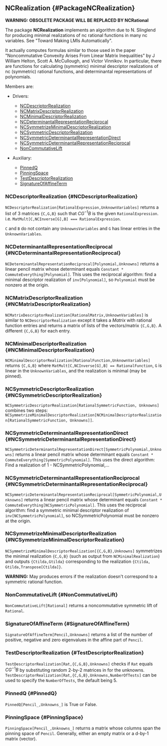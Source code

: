 ## NCRealization {#PackageNCRealization}

**WARNING: OBSOLETE PACKAGE WILL BE REPLACED BY NCRational**

The package **NCRealization** implements an algorithm due to N. Slinglend for producing minimal
realizations of nc rational functions in many nc variables. See "Toward Making LMIs Automatically".

It actually computes formulas similar to those used in the paper "Noncommutative Convexity Arises From Linear Matrix Inequalities" by J William Helton, Scott A. McCullough, and Victor Vinnikov. In particular, there are functions for calculating (symmetric) minimal descriptor realizations of nc (symmetric) rational functions, and determinantal representations of polynomials.

Members are:

* Drivers:
    * [NCDescriptorRealization](#NCDescriptorRealization)
    * [NCMatrixDescriptorRealization](#NCMatrixDescriptorRealization)
    * [NCMinimalDescriptorRealization](#NCMinimalDescriptorRealization)
    * [NCDeterminantalRepresentationReciprocal](#NCDeterminantalRepresentationReciprocal)
    * [NCSymmetrizeMinimalDescriptorRealization](#NCSymmetrizeMinimalDescriptorRealization)
    * [NCSymmetricDescriptorRealization](#NCSymmetricDescriptorRealization)
    * [NCSymmetricDeterminantalRepresentationDirect](#NCSymmetricDeterminantalRepresentationDirect)
    * [NCSymmetricDeterminantalRepresentationReciprocal](#NCSymmetricDeterminantalRepresentationReciprocal)
    * [NonCommutativeLift](#NonCommutativeLift)

* Auxiliary:
    * [PinnedQ](#PinnedQ)
    * [PinningSpace](#PinningSpace)
    * [TestDescriptorRealization](#TestDescriptorRealization)
    * [SignatureOfAffineTerm](#SignatureOfAffineTerm)

### NCDescriptorRealization {#NCDescriptorRealization}

`NCDescriptorRealization[RationalExpression,UnknownVariables]` returns a list of 3 matrices `{C,G,B}` such that $C G^{-1} B$ is the given `RationalExpression`. i.e. `MatMult[C,NCInverse[G],B] === RationalExpression`.

`C` and `B` do not contain any `UnknownsVariables` and `G` has linear entries
in the `UnknownVariables`.

### NCDeterminantalRepresentationReciprocal {#NCDeterminantalRepresentationReciprocal}

`NCDeterminantalRepresentationReciprocal[Polynomial,Unknowns]` returns a linear pencil matrix whose determinant
 equals `Constant * CommuteEverything[Polynomial]`. This uses the reciprocal algorithm: find a minimal descriptor realization of `inv[Polynomial]`, so `Polynomial` must be nonzero at the origin.

### NCMatrixDescriptorRealization {#NCMatrixDescriptorRealization}

`NCMatrixDescriptorRealization[RationalMatrix,UnknownVariables]` is similar to `NCDescriptorRealization` except it takes a *Matrix* with rational function entries and returns a matrix of lists of the vectors/matrix `{C,G,B}`. A different `{C,G,B}` for each entry.

### NCMinimalDescriptorRealization {#NCMinimalDescriptorRealization}

`NCMinimalDescriptorRealization[RationalFunction,UnknownVariables]` returns `{C,G,B}` where `MatMult[C,NCInverse[G],B] == RationalFunction`, `G` is linear in the `UnknownVariables`, and the realization is minimal (may be pinned).

### NCSymmetricDescriptorRealization {#NCSymmetricDescriptorRealization}

`NCSymmetricDescriptorRealization[RationalSymmetricFunction, Unknowns]` combines two steps: `NCSymmetrizeMinimalDescriptorRealization[NCMinimalDescriptorRealization[RationalSymmetricFunction, Unknowns]]`.

### NCSymmetricDeterminantalRepresentationDirect {#NCSymmetricDeterminantalRepresentationDirect}

`NCSymmetricDeterminantalRepresentationDirect[SymmetricPolynomial,Unknowns]` returns a linear pencil matrix whose determinant equals `Constant * CommuteEverything[SymmetricPolynomial]`. This uses the direct algorithm: Find a realization of 1 - NCSymmetricPolynomial,...

### NCSymmetricDeterminantalRepresentationReciprocal {#NCSymmetricDeterminantalRepresentationReciprocal}

`NCSymmetricDeterminantalRepresentationReciprocal[SymmetricPolynomial,Unknowns]` returns a linear pencil matrix whose determinant equals `Constant * CommuteEverything[NCSymmetricPolynomial]`. This uses the reciprocal algorithm: find a symmetric minimal descriptor realization of `inv[NCSymmetricPolynomial]`, so NCSymmetricPolynomial must be nonzero at the origin.

### NCSymmetrizeMinimalDescriptorRealization {#NCSymmetrizeMinimalDescriptorRealization}

`NCSymmetrizeMinimalDescriptorRealization[{C,G,B},Unknowns]` symmetrizes the minimal realization `{C,G,B}` (such as output from `NCMinimalRealization`) and outputs `{Ctilda,Gtilda}` corresponding to the realization `{Ctilda, Gtilda,Transpose[Ctilda]}`.

**WARNING:** May produces errors if the realization doesn't correspond to a symmetric rational function.

### NonCommutativeLift {#NonCommutativeLift}

`NonCommutativeLift[Rational]` returns a noncommutative symmetric lift of `Rational`.

### SignatureOfAffineTerm {#SignatureOfAffineTerm}

`SignatureOfAffineTerm[Pencil,Unknowns]` returns a list of the number of positive, negative and zero eigenvalues in the affine part of `Pencil`.

### TestDescriptorRealization {#TestDescriptorRealization}

`TestDescriptorRealization[Rat,{C,G,B},Unknowns]` checks if `Rat` equals $C G^{-1} B$ by substituting random 2-by-2 matrices in for the unknowns. `TestDescriptorRealization[Rat,{C,G,B},Unknowns,NumberOfTests]` can be used to specify the `NumberOfTests`, the default being 5.

### PinnedQ {#PinnedQ}

`PinnedQ[Pencil_,Unknowns_]` is True or False.

### PinningSpace {#PinningSpace}

`PinningSpace[Pencil_,Unknowns_]` returns a matrix whose columns span the pinning space of `Pencil`. Generally, either an empty matrix or a d-by-1 matrix (vector).


